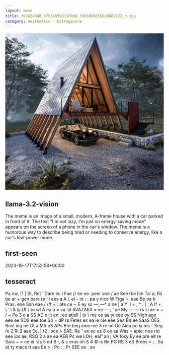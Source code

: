 ```yaml
---
layout: meme
title: 391624848_375346998150868_3963869855618889122_n.jpg
category: Aesthetics - Cottagecore
---
```


<div markdown="0"><a href="391624848_375346998150868_3963869855618889122_n.jpg"><img class="photo" src="391624848_375346998150868_3963869855618889122_n.jpg" /></a>

<h2>llama-3.2-vision</h2>
<p title="Llama-3.2-11B is a really good model that probably gets the visual details right but doesn't understand literary or media references, and often fails to accurately represent the physical arrangement of objects and the implied relationships between the objects.">The meme is an image of a small, modern, A-frame house with a car parked in front of it. The text &quot;I&#x27;m not lazy, I&#x27;m just on energy-saving mode&quot; appears on the screen of a phone in the car&#x27;s window. The meme is a humorous way to describe being tired or needing to conserve energy, like a car&#x27;s low-power mode.</p>

<h2>first-seen</h2>
<p title="Because Git doesn't preserve file modification times, this metadata file contains the file's modification time when it was added to the library.">2023-10-17T17:52:58+00:00</p>

<h2>tesseract</h2>
<p title="Tesseract is often terrible and just gives a lot of nonsense characters, but it used to be the state of the art, and usually it is better at correctly representing text than llama-3.2-vision-11b.">Pa cw, (1 | St, Ret ‘ Dare ec i Fae // ee ee. peer ane / ae See tbe hin Tai a, Rs be ar + gen bare re ‘ i ees a A i, el - ot : : pa y nice W Figs =. eae Be oa b Pras. ene San eae / //f = : ate ce ~ E ey ss —_—* a ne | a YI i = , * : | : A If +. \ ‘ i &amp; iy Uf / \o wl A ea a = va ‘al AVAZAEA = ee — ; ’ ae My — — rs si ae = ~ / ~ Po 3 o a SS AD x iit en ; eo atiell | (x \ me ee ae yi eee oy SS Nigh age eee ee SOS eee toe So = dP rs Fetes es ea ie oie eee Sea Bi) ee SaaS OES Bost ing oe Ot a MR eS APs Bre beg ame me 3 re on Oe Aiea po ia ms - Seg re 2 Ri 2 aae Ee, | (2 , sce &gt; EAE. Ra “ ee ee es 8 ee aa Was = apie: noe ret eee ips ae, RSQ 2 a ae ea AER Pc we LOH, eal” an j VA foxy Ey ee pre eit re Sara ~ = ce ei ras 5 ed B r, &amp; c eras oh S 4 © is Be PG RS 3 eS Brees &gt; ; . Sa a) ty macs tt aaa Ee &gt; ; Po ; ; Pr SEE ee : ae</p>

</div>

